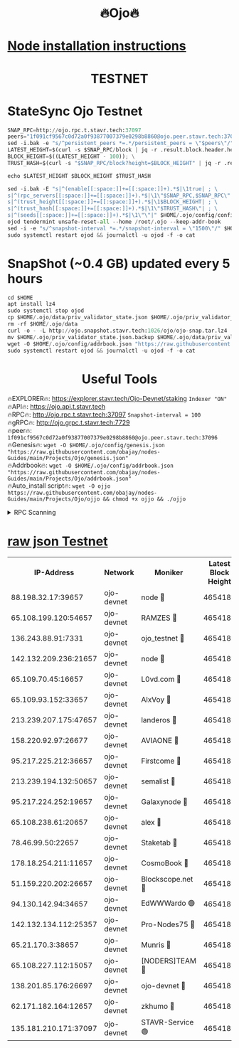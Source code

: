 <h1 align="center"> 🔥Ojo🔥</h1>

[Node installation instructions](https://github.com/obajay/nodes-Guides/tree/main/Projects/Ojo)
=

<h1 align="center"> TESTNET</h1>

# StateSync Ojo Testnet
```python
SNAP_RPC=http://ojo.rpc.t.stavr.tech:37097
peers="1f091cf9567c0d72a0f93877007379e0298b8860@ojo.peer.stavr.tech:37096"
sed -i.bak -e "s/^persistent_peers *=.*/persistent_peers = \"$peers\"/" $HOME/.ojo/config/config.toml
LATEST_HEIGHT=$(curl -s $SNAP_RPC/block | jq -r .result.block.header.height); \
BLOCK_HEIGHT=$((LATEST_HEIGHT - 100)); \
TRUST_HASH=$(curl -s "$SNAP_RPC/block?height=$BLOCK_HEIGHT" | jq -r .result.block_id.hash)

echo $LATEST_HEIGHT $BLOCK_HEIGHT $TRUST_HASH

sed -i.bak -E "s|^(enable[[:space:]]+=[[:space:]]+).*$|\1true| ; \
s|^(rpc_servers[[:space:]]+=[[:space:]]+).*$|\1\"$SNAP_RPC,$SNAP_RPC\"| ; \
s|^(trust_height[[:space:]]+=[[:space:]]+).*$|\1$BLOCK_HEIGHT| ; \
s|^(trust_hash[[:space:]]+=[[:space:]]+).*$|\1\"$TRUST_HASH\"| ; \
s|^(seeds[[:space:]]+=[[:space:]]+).*$|\1\"\"|" $HOME/.ojo/config/config.toml
ojod tendermint unsafe-reset-all --home /root/.ojo --keep-addr-book
sed -i -e "s/^snapshot-interval *=.*/snapshot-interval = \"1500\"/" $HOME/.ojo/config/app.toml
sudo systemctl restart ojod && journalctl -u ojod -f -o cat
```
# SnapShot (~0.4 GB) updated every 5 hours
```python
cd $HOME
apt install lz4
sudo systemctl stop ojod
cp $HOME/.ojo/data/priv_validator_state.json $HOME/.ojo/priv_validator_state.json.backup
rm -rf $HOME/.ojo/data
curl -o - -L http://ojo.snapshot.stavr.tech:1026/ojo/ojo-snap.tar.lz4 | lz4 -c -d - | tar -x -C $HOME/.ojo --strip-components 2
mv $HOME/.ojo/priv_validator_state.json.backup $HOME/.ojo/data/priv_validator_state.json
wget -O $HOME/.ojo/config/addrbook.json "https://raw.githubusercontent.com/obajay/nodes-Guides/main/Projects/Ojo/addrbook.json"
sudo systemctl restart ojod && journalctl -u ojod -f -o cat
```
 <h1 align="center"> Useful Tools</h1>

🔥EXPLORER🔥:        https://explorer.stavr.tech/Ojo-Devnet/staking        `Indexer "ON"` \
🔥API🔥:                     https://ojo.api.t.stavr.tech \
🔥RPC🔥:                    http://ojo.rpc.t.stavr.tech:37097              `Snapshot-interval = 100` \
🔥gRPC🔥:                  http://ojo.grpc.t.stavr.tech:7729 \
🔥peer🔥:                   `1f091cf9567c0d72a0f93877007379e0298b8860@ojo.peer.stavr.tech:37096` \
🔥Genesis🔥:    ```wget -O $HOME/.ojo/config/genesis.json "https://raw.githubusercontent.com/obajay/nodes-Guides/main/Projects/Ojo/genesis.json"``` \
🔥Addrbook🔥:    ```wget -O $HOME/.ojo/config/addrbook.json "https://raw.githubusercontent.com/obajay/nodes-Guides/main/Projects/Ojo/addrbook.json"``` \
🔥Auto_install script🔥: ```wget -O ojjo https://raw.githubusercontent.com/obajay/nodes-Guides/main/Projects/Ojo/ojjo && chmod +x ojjo && ./ojjo```


<details>
<summary>RPC Scanning</summary>

<h2 align="center"> We scan nodes in real time every 4 hours. And we provide the final result of RPC endpoints.
We cannot influence the operation of these nodes in any way. </h2>


```python
If Voting Power is higher than 0 --> then the Node is a validator of the network and may be subject to attack and be a potential threat to the chain.
```
```python
We marked such validators with a red symbol
```

</details>

[raw json Testnet](https://rpc-check.ojot.stavr.tech/ojot/rpc-ojot-result.json)
=


<table><tr><th>IP-Address</th><th>Network</th><th>Moniker</th><th>Latest Block Height</th><th>Earliest Block Height</th><th>Catching Up</th><th>Tx Index</th><th>Voting Power</th><th>Scan Time</th></tr><tr><td>88.198.32.17:39657</td><td>ojo-devnet</td><td>node 🔴</td><td>4654185</td><td>300001</td><td>False</td><td>on</td><td>65654</td><td>2023-12-25T11:19:08.540011339UTC</td></tr><tr><td>65.108.199.120:54657</td><td>ojo-devnet</td><td>RAMZES 🔴</td><td>4654180</td><td>306156</td><td>False</td><td>on</td><td>15420</td><td>2023-12-25T11:18:41.260062880UTC</td></tr><tr><td>136.243.88.91:7331</td><td>ojo-devnet</td><td>ojo_testnet 🔴</td><td>4654181</td><td>308845</td><td>False</td><td>on</td><td>1000</td><td>2023-12-25T11:18:47.541477543UTC</td></tr><tr><td>142.132.209.236:21657</td><td>ojo-devnet</td><td>node 🔴</td><td>4654184</td><td>350001</td><td>False</td><td>on</td><td>1999</td><td>2023-12-25T11:19:05.489719144UTC</td></tr><tr><td>65.109.70.45:16657</td><td>ojo-devnet</td><td>L0vd.com 🔴</td><td>4654186</td><td>695918</td><td>False</td><td>off</td><td>998</td><td>2023-12-25T11:19:14.324441113UTC</td></tr><tr><td>65.109.93.152:33657</td><td>ojo-devnet</td><td>AlxVoy 🔴</td><td>4654184</td><td>2319801</td><td>False</td><td>on</td><td>4536782</td><td>2023-12-25T11:19:05.233806431UTC</td></tr><tr><td>213.239.207.175:47657</td><td>ojo-devnet</td><td>landeros 🔴</td><td>4654183</td><td>2714001</td><td>False</td><td>off</td><td>11083</td><td>2023-12-25T11:18:58.391489574UTC</td></tr><tr><td>158.220.92.97:26677</td><td>ojo-devnet</td><td>AVIAONE 🔴</td><td>4654183</td><td>2754001</td><td>False</td><td>on</td><td>13867</td><td>2023-12-25T11:18:58.160656518UTC</td></tr><tr><td>95.217.225.212:36657</td><td>ojo-devnet</td><td>Firstcome 🔴</td><td>4654181</td><td>2985946</td><td>False</td><td>on</td><td>13566</td><td>2023-12-25T11:18:47.293737551UTC</td></tr><tr><td>213.239.194.132:50657</td><td>ojo-devnet</td><td>semalist 🔴</td><td>4654180</td><td>3223522</td><td>False</td><td>on</td><td>19037</td><td>2023-12-25T11:18:41.505241438UTC</td></tr><tr><td>95.217.224.252:19657</td><td>ojo-devnet</td><td>Galaxynode 🔴</td><td>4654185</td><td>3685492</td><td>False</td><td>on</td><td>11888</td><td>2023-12-25T11:19:11.217558791UTC</td></tr><tr><td>65.108.238.61:20657</td><td>ojo-devnet</td><td>alex 🔴</td><td>4654180</td><td>4158001</td><td>False</td><td>on</td><td>11359</td><td>2023-12-25T11:18:40.846874386UTC</td></tr><tr><td>78.46.99.50:22657</td><td>ojo-devnet</td><td>Staketab 🔴</td><td>4654186</td><td>4254801</td><td>False</td><td>on</td><td>1276</td><td>2023-12-25T11:19:14.617098269UTC</td></tr><tr><td>178.18.254.211:11657</td><td>ojo-devnet</td><td>CosmoBook 🔴</td><td>4654185</td><td>4392001</td><td>False</td><td>off</td><td>1057</td><td>2023-12-25T11:19:06.222681487UTC</td></tr><tr><td>51.159.220.202:26657</td><td>ojo-devnet</td><td>Blockscope.net 🔴</td><td>4654180</td><td>4425001</td><td>False</td><td>on</td><td>981</td><td>2023-12-25T11:18:38.356449215UTC</td></tr><tr><td>94.130.142.94:34657</td><td>ojo-devnet</td><td>EdWWWardo 🟢</td><td>4654184</td><td>4438946</td><td>False</td><td>on</td><td>0</td><td>2023-12-25T11:19:02.803951572UTC</td></tr><tr><td>142.132.134.112:25357</td><td>ojo-devnet</td><td>Pro-Nodes75 🔴</td><td>4654181</td><td>4554181</td><td>False</td><td>on</td><td>24651</td><td>2023-12-25T11:18:44.565467069UTC</td></tr><tr><td>65.21.170.3:38657</td><td>ojo-devnet</td><td>Munris 🔴</td><td>4654181</td><td>4554181</td><td>False</td><td>off</td><td>20123</td><td>2023-12-25T11:18:46.946178502UTC</td></tr><tr><td>65.108.227.112:15057</td><td>ojo-devnet</td><td>[NODERS]TEAM 🔴</td><td>4654186</td><td>4554186</td><td>False</td><td>off</td><td>9999</td><td>2023-12-25T11:19:11.593914223UTC</td></tr><tr><td>138.201.85.176:26697</td><td>ojo-devnet</td><td>ojo-devnet 🔴</td><td>4654186</td><td>4554186</td><td>False</td><td>on</td><td>1000024000</td><td>2023-12-25T11:19:13.904348698UTC</td></tr><tr><td>62.171.182.164:12657</td><td>ojo-devnet</td><td>zkhumo 🔴</td><td>4654184</td><td>4616001</td><td>False</td><td>off</td><td>998</td><td>2023-12-25T11:19:05.920267320UTC</td></tr><tr><td>135.181.210.171:37097</td><td>ojo-devnet</td><td>STAVR-Service 🟢</td><td>4654180</td><td>4651001</td><td>False</td><td>on</td><td>0</td><td>2023-12-25T11:18:42.228665261UTC</td></tr></table>